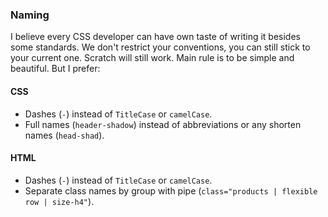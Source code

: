 ### Naming

I believe every CSS developer can have own taste of writing it besides some standards. We don't restrict your conventions, you can still stick to your current one. Scratch will still work. Main rule is to be simple and beautiful. But I prefer:

#### CSS
- Dashes (`-`) instead of `TitleCase` or `camelCase`.
- Full names (`header-shadow`) instead of abbreviations or any shorten names (`head-shad`).

#### HTML
- Dashes (`-`) instead of `TitleCase` or `camelCase`.
- Separate class names by group with pipe (`class="products | flexible row | size-h4"`).

